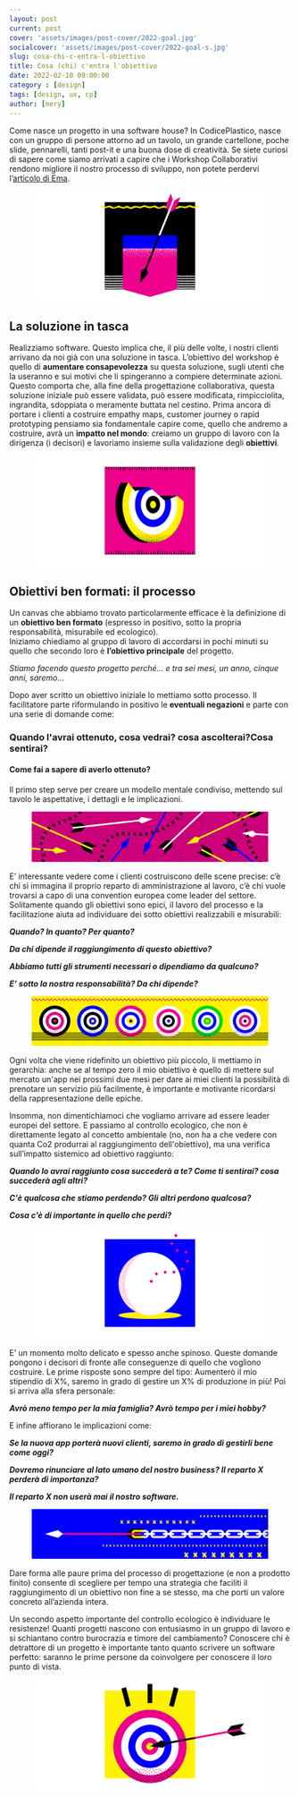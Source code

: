 ```yaml
---
layout: post
current: post
cover: 'assets/images/post-cover/2022-goal.jpg'
socialcover: 'assets/images/post-cover/2022-goal-s.jpg'
slug: cosa-chi-c-entra-l-obiettivo
title: Cosa (chi) c'entra l'obiettivo
date: 2022-02-10 09:00:00
category : [design]
tags: [design, ux, cp]
author: [mery]
---
```


Come nasce un progetto in una software house? In CodicePlastico, nasce con un gruppo di persone attorno ad un tavolo, un grande cartellone, poche slide, pennarelli, tanti post-it e una buona dose di creatività. Se siete curiosi di sapere come siamo arrivati a capire che i Workshop Collaborativi rendono migliore il nostro processo di sviluppo, non potete perdervi l’[articolo di Ema](https://blog.codiceplastico.com/progettare-applicazioni-utili-per-i-clienti-pt2).

<figure style="text-align:center"><img src="/assets/images/post-content/obiettivi-ux/goal_s_001.png" alt="obiettivi" /></figure>

## La soluzione in tasca
Realizziamo software. Questo implica che, il più delle volte, i nostri clienti arrivano da noi già con una soluzione in tasca. L’obiettivo del workshop è quello di <strong>aumentare consapevolezza</strong> su questa soluzione, sugli utenti che la useranno e sui motivi che li spingeranno a compiere determinate azioni.<br/>
Questo comporta che, alla fine della progettazione collaborativa, questa soluzione iniziale può essere validata, può essere modificata, rimpicciolita, ingrandita, sdoppiata o meramente buttata nel cestino.
Prima ancora di portare i clienti a costruire empathy maps, customer journey o rapid prototyping pensiamo sia fondamentale capire come, quello che andremo a costruire, avrà un <strong>impatto nel mondo</strong>: creiamo un gruppo di lavoro con la dirigenza (i decisori) e lavoriamo insieme sulla validazione degli <strong>obiettivi</strong>.

<figure style="text-align:center"><img src="/assets/images/post-content/obiettivi-ux/goal_s_002.png" alt="obiettivi" /></figure>

## Obiettivi ben formati: il processo
Un canvas che abbiamo trovato particolarmente efficace è la definizione di un **obiettivo ben formato** (espresso in positivo, sotto la propria responsabilità, misurabile ed ecologico). <br/>
Iniziamo chiediamo al gruppo di lavoro di accordarsi in pochi minuti su quello che secondo loro è <strong>l’obiettivo principale</strong> del progetto.

<cite>Stiamo facendo questo progetto perché… 
e tra sei mesi, un anno, cinque anni, saremo…</cite>

Dopo aver scritto un obiettivo iniziale lo mettiamo sotto processo. Il facilitatore parte riformulando in positivo le <strong>eventuali negazioni</strong> e parte con una serie di domande come: 

### Quando l'avrai ottenuto, cosa vedrai? cosa ascolterai?Cosa sentirai?
#### Come fai a sapere di averlo ottenuto?

Il primo step serve per creare un modello mentale condiviso, mettendo sul tavolo le aspettative, i dettagli e le implicazioni.

<figure style="text-align:center"><img src="/assets/images/post-content/obiettivi-ux/goal_l_003.png" alt="obiettivi" /></figure>

E’ interessante vedere come i clienti costruiscono delle scene precise: c’è chi si immagina il proprio reparto di amministrazione al lavoro, c’è chi vuole trovarsi a capo di una convention europea come leader del settore. 
Solitamente quando gli obiettivi sono epici, il lavoro del processo e la facilitazione aiuta ad individuare dei sotto obiettivi realizzabili e misurabili:

***Quando? In quanto? Per quanto?***

***Da chi dipende il raggiungimento di questo obiettivo?*** 

***Abbiamo tutti gli strumenti necessari o dipendiamo da qualcuno?***

***E’ sotto la nostra responsabilità? Da chi dipende?***

<figure style="text-align:center"><img src="/assets/images/post-content/obiettivi-ux/goal_l_001.png" alt="obiettivi" /></figure>

Ogni volta che viene ridefinito un obiettivo più piccolo, li mettiamo in gerarchia: anche se al tempo zero il mio obiettivo è quello di mettere sul mercato un'app nei prossimi due mesi per dare ai miei clienti la possibilità di prenotare un servizio più facilmente, è importante e motivante ricordarsi della rappresentazione delle epiche.

Insomma, non dimentichiamoci che vogliamo arrivare ad essere leader europei del settore.
E passiamo al controllo ecologico, che non è direttamente legato al concetto ambientale (no, non ha a che vedere con quanta Co2 produrrai al raggiungimento dell'obiettivo), ma una verifica sull’impatto sistemico ad obiettivo raggiunto:

***Quando lo avrai raggiunto cosa succederà a te? Come ti sentirai? cosa succederà agli altri?***

***C'è qualcosa che stiamo perdendo? Gli altri perdono qualcosa?***

***Cosa c'è di importante in quello che perdi?***

<figure style="text-align:center"><img src="/assets/images/post-content/obiettivi-ux/goal_s_003.png" alt="obiettivi" /></figure>

E’ un momento molto delicato e spesso anche spinoso. Queste domande pongono i decisori di fronte alle conseguenze di quello che vogliono costruire. Le prime risposte sono sempre del tipo:
Aumenterò il mio stipendio di X%, saremo in grado di gestire un X% di produzione in più!
Poi si arriva alla sfera personale:

***Avrò meno tempo per la mia famiglia? Avrò tempo per i miei hobby?***

E infine affiorano le implicazioni come:

***Se la nuova app porterà nuovi clienti, saremo in grado di gestirli bene come oggi?***

***Dovremo rinunciare al lato umano del nostro business? Il reparto X perderà di importanza?***

***Il reparto X non userà mai il nostro software.***

<figure style="text-align:center"><img src="/assets/images/post-content/obiettivi-ux/goal_l_002.png" alt="obiettivi" /></figure>

Dare forma alle paure prima del processo di progettazione (e non a prodotto finito) consente di scegliere per tempo una strategia che faciliti il raggiungimento di un obiettivo non fine a se stesso, ma che porti un valore concreto all’azienda intera.

Un secondo aspetto importante del controllo ecologico è individuare le resistenze! Quanti progetti nascono con entusiasmo in un gruppo di lavoro e si schiantano contro burocrazia e timore del cambiamento? Conoscere chi è detrattore di un progetto è importante tanto quanto scrivere un software perfetto: saranno le prime persone da coinvolgere per conoscere il loro punto di vista.

<figure style="text-align:center"><img src="/assets/images/post-content/obiettivi-ux/goal_s_004.png" alt="obiettivi" /></figure>